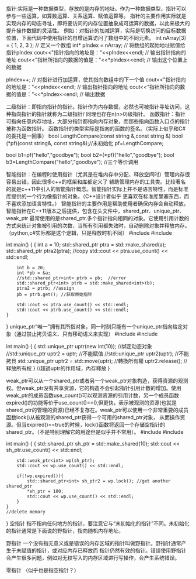 
指针:实际是一种数据类型，存放的是内存的地址。作为一种数据类型，指针可以参与一些运算，如算数运算、关系运算、赋值运算等。
     指针的主要作用实际就是实现内存的动态寻址，即将要访问的内存位置抽象成可运算的数据，以此来极大的提升操作数据的灵活性。
     例如：对指针的加减运算，实际是切换访问的目标数据位置，下面代码中使用指针的自增运算访问了数组中的不同元素。
     int nArray[3] = { 1, 2, 3 };   // 定义一个数组
int* pIndex = nArray;          // 将数组的起始地址赋值给指针pIndex
 cout<<"指针指向的地址是："<<pIndex<<endl;       // 输出指针指向的地址
cout<<"指针所指向的数据的值是："<<*pIndex<<endl; // 输出这个位置上的数据

pIndex++;   // 对指针进行加运算，使其指向数组中的下一个值
cout<<"指针指向的地址是："<<pIndex<<endl;        // 输出指针指向的地址
cout<<"指针所指向的数据的值是："<<*pIndex<<endl;  // 输出数据 

二级指针：即指向指针的指针。指针作为内存数据，必然也可被指针寻址访问，这种指向指针的指针就称为二级指针/
        同理也存在n(n>0)级指针。
函数指针：指针可指向任意内存地址，大部分指针都指向内存对象，而那些指向函数入口点的指针被称为函数指针。
     函数指针的类型实际是指向的函数的签名。（实际上似乎和C#的委托是一回事）
     bool LengthCompare(const string &,const string &)
     bool (*pf)(const string&, const string&);//未初始化
     pf=LengthCompare;
     

bool b1=pf("hello","goodbye");
bool b2=(*pf)("hello","goodbye");
bool b3=LengthCompare("hello","goodbye");
//三个等价调用

 智能指针：在编程时使用指针（尤其是在堆内存中分配、释放空间时）管理内存很容易出错。因此很多c++的框架和库都定义了
辅助管理内存的工具类。比较著名的就是c++11中引入的智能指针概念。智能指针实际上并不是语言特性，而是标准库提供的一个行为像指针的对象。（C++设计者似乎
更喜欢在标准库里塞东西，而不喜欢添加语言特性。） 智能指针的主要作用是帮助使用者确保内存会自动释放。
智能指针在C++11版本之后提供，包含在头文件<memory>中，shared_ptr、unique_ptr、weak_ptr
  最常使用的是shared_ptr.多个指针指向相同的对象。它使用引用计数的方式来统计对象被引用的次数，当所有引用都失效时，自动删除对象并释放内存。（python,c#实际都是这个逻辑，只是释放时机不同）
  #include <iostream>
#include <memory>

int main() {
    {
        int a = 10;
        std::shared_ptr<int> ptra = std::make_shared<int>(a);
        std::shared_ptr<int> ptra2(ptra); //copy
        std::cout << ptra.use_count() << std::endl;

        int b = 20;
        int *pb = &a;
        //std::shared_ptr<int> ptrb = pb;  //error
        std::shared_ptr<int> ptrb = std::make_shared<int>(b);
        ptra2 = ptrb; //assign
        pb = ptrb.get(); //获取原始指针

        std::cout << ptra.use_count() << std::endl;
        std::cout << ptrb.use_count() << std::endl;
    }
}
unique_ptr“唯一”拥有其所指对象，同一时刻只能有一个unique_ptr指向给定对象（通过禁止拷贝语义、只有移动语义来实现）
#include <iostream>
#include <memory>

int main() {
    {
        std::unique_ptr<int> uptr(new int(10));  //绑定动态对象
        //std::unique_ptr<int> uptr2 = uptr;  //不能賦值
        //std::unique_ptr<int> uptr2(uptr);  //不能拷貝
        std::unique_ptr<int> uptr2 = std::move(uptr); //轉換所有權
        uptr2.release(); //释放所有权
    }
    //超過uptr的作用域，內存釋放
}
  
  weak_ptr可以从一个shared_ptr或者另一个weak_ptr对象构造，获得资源的观测权。但weak_ptr没有共享资源，它的构造不会引起指针引用计数的增加。使用weak_ptr的成员函数use_count()可以观测资源的引用计数，另一个成员函数expired()的功能等价于use_count()==0,但更快，表示被观测的资源(也就是shared_ptr的管理的资源)已经不复存在。weak_ptr可以使用一个非常重要的成员函数lock()从被观测的shared_ptr获得一个可用的shared_ptr对象， 从而操作资源。但当expired()==true的时候，lock()函数将返回一个存储空指针的shared_ptr。（不是特别理解它的用途但是似乎并不常用）。
  #include <iostream>
#include <memory>

int main() {
    {
        std::shared_ptr<int> sh_ptr = std::make_shared<int>(10);
        std::cout << sh_ptr.use_count() << std::endl;

        std::weak_ptr<int> wp(sh_ptr);
        std::cout << wp.use_count() << std::endl;

        if(!wp.expired()){
            std::shared_ptr<int> sh_ptr2 = wp.lock(); //get another shared_ptr
            *sh_ptr = 100;
            std::cout << wp.use_count() << std::endl;
        }
    }
    //delete memory
}
空指针 指不指向任何地方的指针，要注意它与“未初始化的指针”不同。未初始化的指针通常是下面说的野指针，指向随机内存地址。
 
野指针 一个没有指无意义或是错误的内存区域的指针叫做野指针。野指针通常产生于未赋值的指针，或对应内存已释放而
指针仍然有效的指针。错误使用野指针会产生很多问题，例如对无权写入的内存区域进行写操作，会产生系统错误。

零指针 （似乎也是指空指针？）



  
